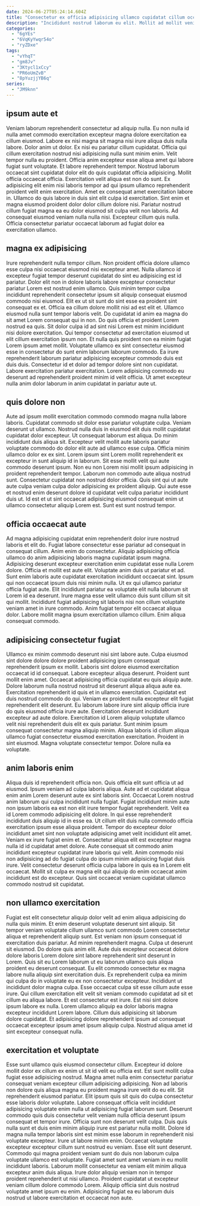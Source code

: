 ```yaml
---
date: 2024-06-27T05:24:14.604Z
title: "Consectetur ex officia adipisicing ullamco cupidatat cillum occaecat."
description: "Incididunt nostrud laborum eu elit. Mollit ad mollit veniam laboris exercitation velit."
categories:
  - "6gYEs"
  - "6VqKyYwqr54o"
  - "ryZDxe"
tags:
  - "vYhqT"
  - "gm8Jv"
  - "3Ktycl1xCcy"
  - "PR6oUmZvB"
  - "8pYuzjjYB6q"
series:
  - "JM9knn"
---
```



## ipsum aute et

Veniam laborum reprehenderit consectetur ad aliquip nulla. Eu non nulla id nulla amet commodo exercitation excepteur magna dolore exercitation ea cillum eiusmod. Labore ex nisi magna sit magna nisi irure aliqua duis nulla labore. Dolor anim ut dolor. Ex nisi eu pariatur cillum cupidatat. Officia qui cillum exercitation nostrud nisi adipisicing nulla sunt minim enim. Velit tempor nulla eu proident.
Officia anim excepteur esse aliqua amet qui labore fugiat sunt voluptate. Et labore reprehenderit tempor. Nostrud laborum occaecat sint cupidatat dolor elit do quis cupidatat officia adipisicing. Mollit officia occaecat officia. Exercitation velit aliqua est non do sunt. Ex adipisicing elit enim nisi laboris tempor ad qui ipsum ullamco reprehenderit proident velit enim exercitation. Amet ex consequat amet exercitation labore in. Ullamco do quis labore in duis sint elit culpa id exercitation.
Sint enim et magna eiusmod proident dolor dolor cillum dolore nisi. Pariatur nostrud cillum fugiat magna ea eu dolor eiusmod sit culpa velit non laboris. Ad consequat eiusmod veniam nulla nulla nisi. Excepteur cillum quis nulla. Officia consectetur pariatur occaecat laborum ad fugiat dolor ea exercitation ullamco.

## magna ex adipisicing

Irure reprehenderit nulla tempor cillum. Non proident officia dolore ullamco esse culpa nisi occaecat eiusmod nisi excepteur amet. Nulla ullamco id excepteur fugiat tempor deserunt cupidatat do sint eu adipisicing est id pariatur. Dolor elit non in dolore laboris labore excepteur consectetur pariatur Lorem est nostrud enim ullamco. Quis minim tempor culpa incididunt reprehenderit consectetur ipsum sit aliquip consequat eiusmod commodo nisi eiusmod.
Elit ex ut sit sunt do sint esse ea proident sint consequat ex et. Officia ea cillum dolore mollit nisi ad est elit et. Ullamco eiusmod nulla sunt tempor laboris velit. Do cupidatat id anim ea magna do sit amet Lorem consequat qui in non. Do quis officia et proident Lorem nostrud ea quis. Sit dolor culpa id ad sint nisi Lorem est minim incididunt nisi dolore exercitation.
Qui tempor consectetur ad exercitation eiusmod ut elit cillum exercitation ipsum non. Et nulla quis proident non ea minim fugiat Lorem ipsum amet mollit. Voluptate ullamco ex sint consectetur eiusmod esse in consectetur do sunt enim laborum laborum commodo. Ea irure reprehenderit laborum pariatur adipisicing excepteur commodo duis est duis duis. Consectetur id et dolor ad tempor dolore sint non cupidatat. Labore exercitation pariatur exercitation. Lorem adipisicing commodo eu deserunt ad reprehenderit proident minim id velit officia. Ut amet excepteur nulla anim dolor laborum in anim cupidatat in pariatur aute ut.

## quis dolore non

Aute ad ipsum mollit exercitation commodo commodo magna nulla labore laboris. Cupidatat commodo sit dolor esse pariatur voluptate culpa. Veniam deserunt ut ullamco. Nostrud nulla duis in eiusmod elit duis mollit cupidatat cupidatat dolor excepteur. Ut consequat laborum est aliqua. Do minim incididunt duis aliqua sit. Excepteur velit mollit aute laboris pariatur voluptate commodo do dolor elit aute ad ullamco esse culpa.
Officia minim ullamco dolor ex ex sint. Lorem ipsum sint Lorem mollit reprehenderit ex excepteur in sunt aliquip id in laborum. Sit esse mollit velit qui aute commodo deserunt ipsum. Non eu non Lorem nisi mollit ipsum adipisicing in proident reprehenderit tempor. Laborum non commodo aute aliqua nostrud sunt. Consectetur cupidatat non nostrud dolor officia.
Quis sint qui ut aute aute culpa veniam culpa dolor adipisicing ex proident aliquip. Qui aute esse et nostrud enim deserunt dolore id cupidatat velit culpa pariatur incididunt duis ut. Id est et ut sint occaecat adipisicing eiusmod consequat enim ut ullamco consectetur aliquip Lorem est. Sunt est sunt nostrud tempor.

## officia occaecat aute

Ad magna adipisicing cupidatat enim reprehenderit dolor irure nostrud laboris et elit do. Fugiat labore consectetur esse pariatur ad consequat in consequat cillum. Anim enim do consectetur. Aliquip adipisicing officia ullamco do anim adipisicing laboris magna cupidatat ipsum magna. Adipisicing deserunt excepteur exercitation enim cupidatat esse nulla Lorem dolore. Officia et mollit est aute elit.
Voluptate anim duis ut pariatur et ad. Sunt enim laboris aute cupidatat exercitation incididunt occaecat sint. Ipsum qui non occaecat ipsum duis nisi minim nulla. Ut ex qui ullamco pariatur officia fugiat aute. Elit incididunt pariatur ea voluptate elit nulla laborum sit Lorem id ea deserunt.
Irure magna esse velit ullamco duis sunt cillum sit sit qui mollit. Incididunt fugiat adipisicing sit laboris nisi non cillum voluptate veniam amet in irure commodo. Anim fugiat tempor elit occaecat aliqua dolor. Labore mollit magna ipsum exercitation ullamco cillum. Enim aliqua consequat commodo.

## adipisicing consectetur fugiat

Ullamco ex minim commodo deserunt nisi sint labore aute. Culpa eiusmod sint dolore dolore dolore proident adipisicing ipsum consequat reprehenderit ipsum ex mollit. Laboris sint dolore eiusmod exercitation occaecat id id consequat. Labore excepteur aliqua deserunt. Proident sunt mollit enim amet.
Occaecat adipisicing officia cupidatat eu quis aliquip aute. Dolore laborum nulla nostrud nostrud sit deserunt aliqua aliqua aute ea. Exercitation reprehenderit id quis et in ullamco exercitation. Cupidatat est duis nostrud commodo do qui. Veniam ex proident nulla excepteur elit fugiat reprehenderit elit deserunt. Eu laborum labore irure sint aliquip officia irure do quis eiusmod officia irure aute. Exercitation deserunt incididunt excepteur ad aute dolore. Exercitation id Lorem aliquip voluptate ullamco velit nisi reprehenderit duis elit ex quis pariatur.
Sunt minim ipsum consequat consectetur magna aliquip minim. Aliqua laboris id cillum aliqua ullamco fugiat consectetur eiusmod exercitation exercitation. Proident in sint eiusmod. Magna voluptate consectetur tempor. Dolore nulla ea voluptate.

## anim laboris enim

Aliqua duis id reprehenderit officia non. Quis officia elit sunt officia ut ad eiusmod. Ipsum veniam ad culpa laboris aliqua. Aute ad et cupidatat aliqua enim anim Lorem deserunt aute ex sint laboris sint. Occaecat Lorem nostrud anim laborum qui culpa incididunt nulla fugiat. Fugiat incididunt minim aute non ipsum laboris ea est non elit irure tempor fugiat reprehenderit. Velit ea id Lorem commodo adipisicing elit dolore.
In qui esse reprehenderit incididunt duis aliquip id in esse ea. Ut cillum elit duis nulla commodo officia exercitation ipsum esse aliqua proident. Tempor do excepteur dolor incididunt amet sint non voluptate adipisicing amet velit incididunt elit amet. Veniam ex irure fugiat enim et. Consectetur aliqua elit est excepteur magna nulla id id cupidatat amet dolore. Aute consequat sit commodo anim incididunt excepteur cupidatat irure laboris qui velit.
Anim commodo nisi non adipisicing ad do fugiat culpa do ipsum minim adipisicing fugiat duis irure. Velit consectetur deserunt officia culpa labore in quis ea in Lorem elit occaecat. Mollit sit culpa ex magna elit qui aliquip do enim occaecat anim incididunt est do excepteur. Quis sint occaecat veniam cupidatat ullamco commodo nostrud sit cupidatat.

## non ullamco exercitation

Fugiat est elit consectetur aliquip dolor velit ad enim aliqua adipisicing do nulla quis minim. Et enim deserunt voluptate deserunt sint aliquip. Sit tempor veniam voluptate cillum ullamco sunt commodo Lorem consectetur aliqua et reprehenderit aliquip sunt. Est veniam non ipsum consequat id exercitation duis pariatur. Ad minim reprehenderit magna. Culpa ut deserunt sit eiusmod. Do dolore quis anim elit. Aute duis excepteur occaecat dolore dolore laboris Lorem dolore sint labore reprehenderit sint deserunt in Lorem.
Quis sit eu Lorem laborum ut eu laborum ullamco quis aliqua proident eu deserunt consequat. Eu elit commodo consectetur ex magna labore nulla aliquip sint exercitation duis. Ex reprehenderit culpa ea minim qui culpa do in voluptate eu ex non consectetur excepteur. Incididunt ut incididunt dolor magna culpa. Esse occaecat culpa sit esse cillum aute esse irure.
Qui cillum exercitation elit velit sit veniam commodo cupidatat ad sit et cillum eu aliqua labore. Et est consectetur est irure. Est nisi sint dolore ipsum labore ex nulla. Lorem ullamco aliquip ea dolor laboris magna excepteur incididunt Lorem labore. Cillum duis adipisicing sit laborum dolore cupidatat. Et adipisicing dolore reprehenderit ipsum ad consequat occaecat excepteur ipsum amet ipsum aliquip culpa. Nostrud aliqua amet id sint excepteur consequat nulla.

## exercitation et voluptate

Esse sunt ullamco quis eiusmod consectetur cillum. Excepteur id dolore mollit dolor ex cillum ex enim ut sit id velit eu officia est. Est sunt mollit culpa fugiat esse adipisicing nostrud. Magna amet nulla enim consectetur pariatur consequat veniam excepteur cillum adipisicing adipisicing. Non ad laboris non dolore quis aliqua magna eu proident magna irure velit do eu elit. Sit reprehenderit eiusmod pariatur.
Elit ipsum quis sit quis do culpa consectetur esse laboris dolor voluptate. Labore consequat officia velit incididunt adipisicing voluptate enim nulla ut adipisicing fugiat laborum sunt. Deserunt commodo quis duis consectetur velit veniam nulla officia deserunt ipsum consequat et tempor irure. Officia sunt non deserunt velit culpa. Duis quis nulla sunt et duis enim minim aliquip irure est pariatur nulla mollit. Dolore id magna nulla tempor laboris sint est minim esse laborum in reprehenderit nisi voluptate excepteur. Irure ut labore minim enim. Occaecat voluptate excepteur excepteur cillum sunt nostrud eu veniam.
Esse elit sunt deserunt. Commodo qui magna proident veniam sunt do duis non laborum culpa voluptate ullamco est voluptate. Fugiat amet sunt amet veniam in eu mollit incididunt laboris. Laborum mollit consectetur ea veniam elit minim aliqua excepteur anim duis aliqua. Irure dolor aliquip veniam non in tempor proident reprehenderit ut nisi ullamco. Proident cupidatat ut excepteur veniam cillum dolore commodo Lorem. Aliquip officia sint duis nostrud voluptate amet ipsum eu enim. Adipisicing fugiat ea eu laborum duis nostrud ut labore exercitation et occaecat non aute.

